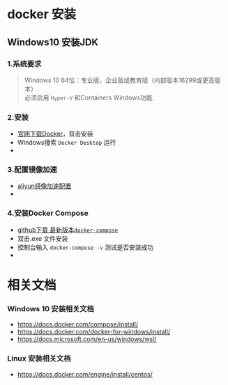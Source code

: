 # docker 安装

## Windows10 安装JDK 

### 1.系统要求
> Windows 10 64位：专业版，企业版或教育版（内部版本16299或更高版本）.  
必须启用 `Hyper-V` 和Containers Windows功能.
  
### 2.安装
* [官网下载Docker](https://www.docker.com/get-started)，双击安装
* Windows搜索 `Docker Desktop` 运行
* 

### 3.配置镜像加速
* [aliyun镜像加速配置](https://cr.console.aliyun.com/cn-hangzhou/instances/mirrors)
* 

### 4.安装Docker Compose
* [github下载,最新版本`docker-compose`](https://github.com/docker/compose/releases)
* 双击.exe 文件安装
* 控制台输入 `docker-compose -v` 测试是否安装成功
* 


# 相关文档
### Windows 10 安装相关文档
* https://docs.docker.com/compose/install/
* https://docs.docker.com/docker-for-windows/install/
* https://docs.microsoft.com/en-us/windows/wsl/

### Linux 安装相关文档
* https://docs.docker.com/engine/install/centos/

